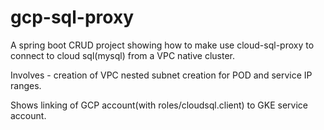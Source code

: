 # gcp-sql-proxy

A spring boot CRUD project showing how to make use cloud-sql-proxy to connect to cloud sql(mysql) from a VPC native cluster.

Involves - creation of VPC nested subnet creation for POD and service IP ranges.

Shows linking of GCP account(with roles/cloudsql.client) to GKE service account.
